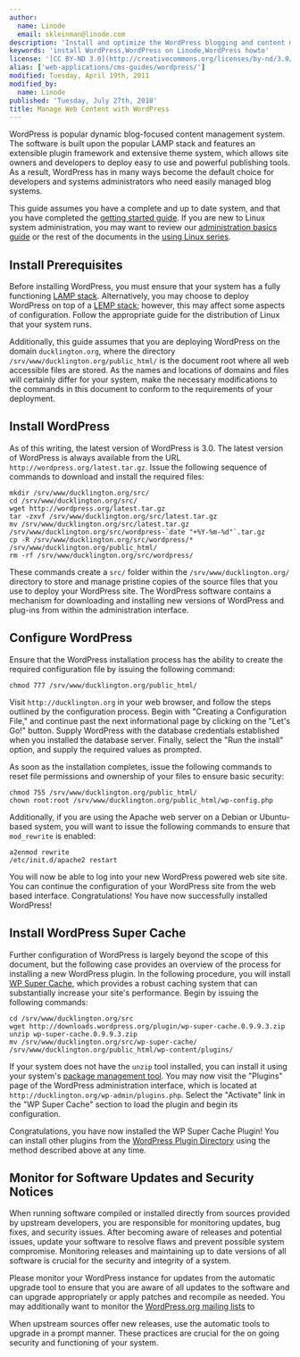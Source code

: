 ```yaml
---
author:
  name: Linode
  email: skleinman@linode.com
description: 'Install and optimize the WordPress blogging and content management system on your Linux VPS.'
keywords: 'install WordPress,WordPress on Linode,WordPress howto'
license: '[CC BY-ND 3.0](http://creativecommons.org/licenses/by-nd/3.0/us/)'
alias: ['web-applications/cms-guides/wordpress/']
modified: Tuesday, April 19th, 2011
modified_by:
  name: Linode
published: 'Tuesday, July 27th, 2010'
title: Manage Web Content with WordPress
---
```


WordPress is popular dynamic blog-focused content management system. The software is built upon the popular LAMP stack and features an extensible plugin framework and extensive theme system, which allows site owners and developers to deploy easy to use and powerful publishing tools. As a result, WordPress has in many ways become the default choice for developers and systems administrators who need easily managed blog systems.

This guide assumes you have a complete and up to date system, and that you have completed the [getting started guide](/docs/getting-started/). If you are new to Linux system administration, you may want to review our [administration basics guide](/docs/using-linux/administration-basics) or the rest of the documents in the [using Linux series](/docs/tools-reference/).

Install Prerequisites
---------------------

Before installing WordPress, you must ensure that your system has a fully functioning [LAMP stack](/docs/lamp-guides/). Alternatively, you may choose to deploy WordPress on top of a [LEMP stack](/docs/lemp-guides/); however, this may affect some aspects of configuration. Follow the appropriate guide for the distribution of Linux that your system runs.

Additionally, this guide assumes that you are deploying WordPress on the domain `ducklington.org`, where the directory `/srv/www/ducklington.org/public_html/` is the document root where all web accessible files are stored. As the names and locations of domains and files will certainly differ for your system, make the necessary modifications to the commands in this document to conform to the requirements of your deployment.

Install WordPress
-----------------

As of this writing, the latest version of WordPress is 3.0. The latest version of WordPress is always available from the URL `http://wordpress.org/latest.tar.gz`. Issue the following sequence of commands to download and install the required files:

    mkdir /srv/www/ducklington.org/src/
    cd /srv/www/ducklington.org/src/
    wget http://wordpress.org/latest.tar.gz
    tar -zxvf /srv/www/ducklington.org/src/latest.tar.gz
    mv /srv/www/ducklington.org/src/latest.tar.gz /srv/www/ducklington.org/src/wordpress-`date "+%Y-%m-%d"`.tar.gz
    cp -R /srv/www/ducklington.org/src/wordpress/* /srv/www/ducklington.org/public_html/
    rm -rf /srv/www/ducklington.org/src/wordpress/

These commands create a `src/` folder within the `/srv/www/ducklington.org/` directory to store and manage pristine copies of the source files that you use to deploy your WordPress site. The WordPress software contains a mechanism for downloading and installing new versions of WordPress and plug-ins from within the administration interface.

Configure WordPress
-------------------

Ensure that the WordPress installation process has the ability to create the required configuration file by issuing the following command:

    chmod 777 /srv/www/ducklington.org/public_html/

Visit `http://ducklington.org` in your web browser, and follow the steps outlined by the configuration process. Begin with "Creating a Configuration File," and continue past the next informational page by clicking on the "Let's Go!" button. Supply WordPress with the database credentials established when you installed the database server. Finally, select the "Run the install" option, and supply the required values as prompted.

As soon as the installation completes, issue the following commands to reset file permissions and ownership of your files to ensure basic security:

    chmod 755 /srv/www/ducklington.org/public_html/
    chown root:root /srv/www/ducklington.org/public_html/wp-config.php

Additionally, if you are using the Apache web server on a Debian or Ubuntu-based system, you will want to issue the following commands to ensure that `mod_rewrite` is enabled:

    a2enmod rewrite
    /etc/init.d/apache2 restart

You will now be able to log into your new WordPress powered web site site. You can continue the configuration of your WordPress site from the web based interface. Congratulations! You have now successfully installed WordPress!

Install WordPress Super Cache
-----------------------------

Further configuration of WordPress is largely beyond the scope of this document, but the following case provides an overview of the process for installing a new WordPress plugin. In the following procedure, you will install [WP Super Cache](http://wordpress.org/extend/plugins/wp-super-cache/), which provides a robust caching system that can substantially increase your site's performance. Begin by issuing the following commands:

    cd /srv/www/ducklington.org/src 
    wget http://downloads.wordpress.org/plugin/wp-super-cache.0.9.9.3.zip
    unzip wp-super-cache.0.9.9.3.zip
    mv /srv/www/ducklington.org/src/wp-super-cache/ /srv/www/ducklington.org/public_html/wp-content/plugins/

If your system does not have the `unzip` tool installed, you can install it using your system's [package management tool](/docs/using-linux/package-management/). You may now visit the "Plugins" page of the WordPress administration interface, which is located at `http://ducklington.org/wp-admin/plugins.php`. Select the "Activate" link in the "WP Super Cache" section to load the plugin and begin its configuration.

Congratulations, you have now installed the WP Super Cache Plugin! You can install other plugins from the [WordPress Plugin Directory](http://wordpress.org/extend/plugins/) using the method described above at any time.

Monitor for Software Updates and Security Notices
-------------------------------------------------

When running software compiled or installed directly from sources provided by upstream developers, you are responsible for monitoring updates, bug fixes, and security issues. After becoming aware of releases and potential issues, update your software to resolve flaws and prevent possible system compromise. Monitoring releases and maintaining up to date versions of all software is crucial for the security and integrity of a system.

Please monitor your WordPress instance for updates from the automatic upgrade tool to ensure that you are aware of all updates to the software and can upgrade appropriately or apply patches and recompile as needed. You may additionally want to monitor the [WordPress.org mailing lists](http://codex.wordpress.org/Mailing_Lists) to

When upstream sources offer new releases, use the automatic tools to upgrade in a prompt manner. These practices are crucial for the on going security and functioning of your system.



